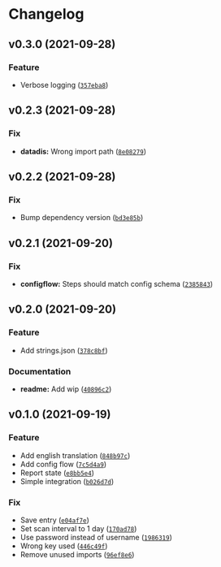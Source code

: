 # Changelog

<!--next-version-placeholder-->

## v0.3.0 (2021-09-28)
### Feature
* Verbose logging ([`357eba8`](https://github.com/MrMarble/datadis_hassio/commit/357eba8fa2f3c52c754d4363a31b2d2a7c406986))

## v0.2.3 (2021-09-28)
### Fix
* **datadis:** Wrong import path ([`8e08279`](https://github.com/MrMarble/datadis_hassio/commit/8e08279cfa160696183e024aad47e0c3a97d28ce))

## v0.2.2 (2021-09-28)
### Fix
* Bump dependency version ([`bd3e85b`](https://github.com/MrMarble/datadis_hassio/commit/bd3e85bc21d4465a2604440f9697e43b1d01f370))

## v0.2.1 (2021-09-20)
### Fix
* **configflow:** Steps should match config schema ([`2385843`](https://github.com/MrMarble/datadis_hassio/commit/23858430b385ac36beec6553e31bc88ecc624757))

## v0.2.0 (2021-09-20)
### Feature
* Add strings.json ([`378c8bf`](https://github.com/MrMarble/datadis_hassio/commit/378c8bf95eed2f6c8e5409366a72765d06ee6067))

### Documentation
* **readme:** Add wip ([`40896c2`](https://github.com/MrMarble/datadis_hassio/commit/40896c2a94813727938c4b37fc636c6e2a821547))

## v0.1.0 (2021-09-19)
### Feature
* Add english translation ([`848b97c`](https://github.com/MrMarble/datadis_hassio/commit/848b97c157de40b325300e4b8dee7ea7829682f8))
* Add config flow ([`7c5d4a9`](https://github.com/MrMarble/datadis_hassio/commit/7c5d4a99212efe44dd199563c10c73786ba8b2aa))
* Report state ([`e8bb5e4`](https://github.com/MrMarble/datadis_hassio/commit/e8bb5e4a188de4f4df8060939737075ec4b25d1c))
* Simple integration ([`b026d7d`](https://github.com/MrMarble/datadis_hassio/commit/b026d7d4984c46559f92b1304baec261f43285a8))

### Fix
* Save entry ([`e04af7e`](https://github.com/MrMarble/datadis_hassio/commit/e04af7e48e3469dddc2c6b822b7637de22ed4de7))
* Set scan interval to 1 day ([`170ad78`](https://github.com/MrMarble/datadis_hassio/commit/170ad78382c194ab6a957aebb0bf65c6fb418d2e))
* Use password instead of username ([`1986319`](https://github.com/MrMarble/datadis_hassio/commit/198631918d9ba86cfa920fa58089b556c3d91007))
* Wrong key used ([`446c49f`](https://github.com/MrMarble/datadis_hassio/commit/446c49f2d07755cc363ce829480ceac713e2f8c1))
* Remove unused imports ([`96ef8e6`](https://github.com/MrMarble/datadis_hassio/commit/96ef8e6bf4e5f180e73c113df330df9e470b62b1))
